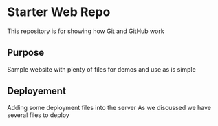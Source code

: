 # Starter Web Repo

This repository is for showing how Git and GitHub work

## Purpose

Sample website with plenty of files for demos
and use as is simple

## Deployement

Adding some deployment files into the server
As we discussed we have several files to deploy

